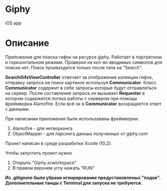 # Giphy
iOS app

# Описание
Приложение для поиска гифок на ресурсе giphy. Работает в портретном и горизонтальном режиме. Проверки на кол-во вводимых символов для поиска нет. Поиск проивзодится только после тапа на "Search".

**SearchGifsViewController** отвечает за отображение колекции гифок, отправку запроса на поиск картинок используя **Communicator**. 
Класс **Communicator** содержит в себе запросы которые будут отправляться на сервер. После составления запроса он вызывает **Requester** в котором содержится логика работы с сервером при помощи фреймворка Alamofire. Если всё ок в **Communicator** воззращяется ответ с данными. 

При написании приложения были использованы фреймворки:
1. Alamofire - для нетворкинга
2. ObjectMapper - для парсинга данных полученных от giphy.com

Проект написан в среде разработки Xcode (10.2). 

Чтобы запустить проект нужно 
1. Открыть "Giphy.xcworkspace"
2. В правом верхнем углу нажать "RUN"

**Из .gitignore было убрано игонрирование предустановленых "подов". Дополнительные танцы с Terminal для запуска не требуются.**
